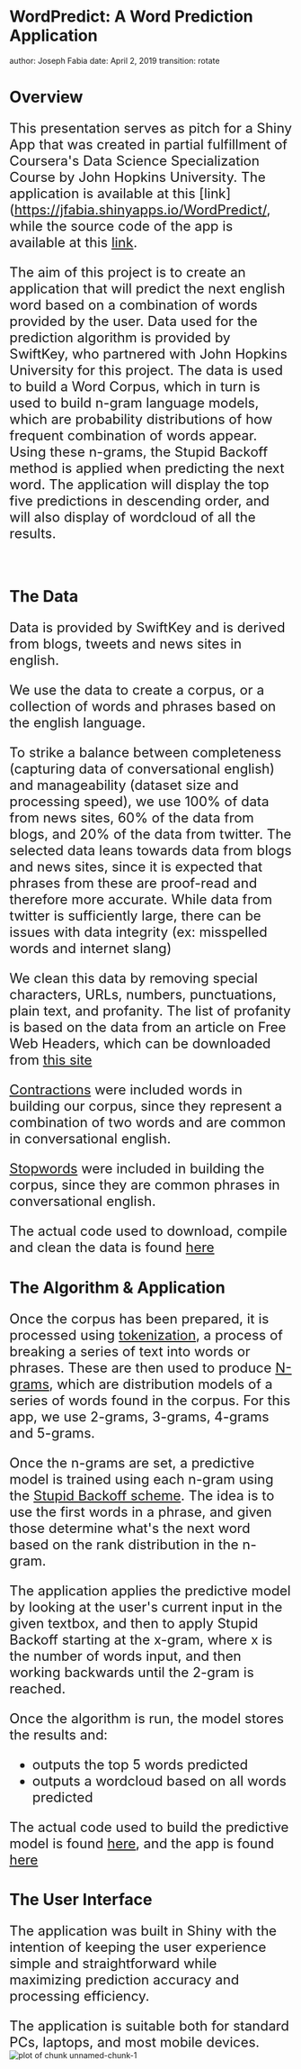 WordPredict: A Word Prediction Application 
========================================================
author: Joseph Fabia
date: April 2, 2019
transition: rotate

Overview
========================================================
<font size = "5">

This presentation serves as pitch for a Shiny App that was created in partial fulfillment of Coursera's Data Science Specialization Course by John Hopkins University. The application is available at this [link](https://jfabia.shinyapps.io/WordPredict/, while the source code of the app is available at this [link](LINK). 

The aim of this project is to create an application that will predict the next english word based on a combination of words provided by the user. Data used for the prediction algorithm is provided by SwiftKey, who partnered with John Hopkins University for this project. The data is used to build a Word Corpus, which in turn is used to build n-gram language models, which are probability distributions of how frequent combination of words appear. Using these n-grams, the Stupid Backoff method is applied when predicting the next word. The application will display the top five predictions in descending order, and will also display of wordcloud of all the results.   

</font>
<br>

The Data
========================================================
<font size = "5">

Data is provided by SwiftKey and is derived from blogs, tweets and news sites in english.

We use the data to create a corpus, or a collection of words and phrases based on the english language. 

To strike a balance between completeness (capturing data of conversational english) and manageability (dataset size and processing speed), we use 100% of data from news sites, 60% of the data from blogs, and 20% of the data from twitter. The selected data leans towards data from blogs and news sites, since it is expected that phrases from these are proof-read and therefore more accurate. While data from twitter is sufficiently large, there can be issues with data integrity (ex: misspelled words and internet slang)

We clean this data by removing special characters, URLs, numbers, punctuations, plain text, and profanity. The list of profanity is based on the data from an article on Free Web Headers, which can be downloaded from [this site](https://www.freewebheaders.com/download/files/full-list-of-bad-words_text-file_2018_07_30.zip)

[Contractions](https://edu.gcfglobal.org/en/grammar/contractions/1/) were included words in building our corpus, since they represent a combination of two words and are common in conversational english.

[Stopwords](https://en.wikipedia.org/wiki/Stop_words) were included in building the corpus, since they are common phrases in conversational english.

The actual code used to download, compile and clean the data is found [here](LINK)

</font>

The Algorithm & Application
========================================================
<font size = '5'>

Once the corpus has been prepared, it is processed using [tokenization](https://nlp.stanford.edu/IR-book/html/htmledition/tokenization-1.html), a process of breaking a series of text into words or phrases. These are then used to produce [N-grams](https://en.wikipedia.org/wiki/N-gram), which are distribution models of a series of words found in the corpus. For this app, we use 2-grams, 3-grams, 4-grams and 5-grams.

Once the n-grams are set, a predictive model is trained using each n-gram using the [Stupid Backoff scheme](https://wwwaclweb.org/anthology/D07-1090.pdf). The idea is to use the first words in a phrase, and given those determine what's the next word based on the rank distribution in the n-gram.

The application applies the predictive model by looking at the user's current input in the given textbox, and then to apply Stupid Backoff starting at the x-gram, where x is the number of words input, and then working backwards until the 2-gram is reached.

Once the algorithm is run, the model stores the results and:
- outputs the top 5 words predicted
- outputs a wordcloud based on all words predicted

The actual code used to build the predictive model is found [here](LINK), and the app is found [here](https://jfabia.shinyapps.io/WordPredict/)

</font>

The User Interface
========================================================
<font size = '5'>

The application was built in Shiny with the intention of keeping the user experience simple and straightforward while maximizing prediction accuracy and processing efficiency. 

The application is suitable both for standard PCs, laptops, and most mobile devices.
</font>
<br>
![plot of chunk unnamed-chunk-1](pitch-figure/unnamed-chunk-1-1.png)


